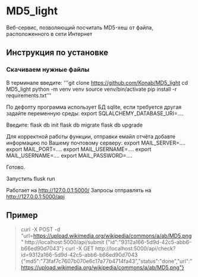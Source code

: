 # MD5_light
Веб-сервис, позволяющий посчитать MD5-хеш от файла, расположенного в сети Интернет

## Инструкция по установке

### Скачиваем нужные файлы
В терминале введите:
'''git clone https://github.com/Konab/MD5_light
cd MD5_light
python -m venv venv
source venv/bin/activate
pip install -r requirements.txt'''

По дефолту программа использует БД sqlite, если требуется другая задайте переменную среды:
export SQLALCHEMY_DATABASE_URI=....

Введите:
flask db init
flask db migrate
flask db upgrade

Для корректной работы функции, отправки емайл отчёта добавте информацию по Вашему почтовому серверу:
export MAIL_SERVER=....
export MAIL_PORT=....
export MAIL_USERNAME=....
export MAIL_USERNAME=....
export MAIL_PASSWORD=....

Готово.

Запустить flusk run

Работает на http://127.0.0.1:5000/
Запросы отправлять на http://127.0.0.1:5000/api

## Пример
> curl -X POST -d "url=https://upload.wikimedia.org/wikipedia/commons/a/ab/MD5.png" http://localhost:5000/api/submit
> {"id":"9312a166-5d9d-42c5-abb6-b66ed90d7043"}
> curl -X GET http://localhost:5000/api/check?id=9312a166-5d9d-42c5-abb6-b66ed90d7043
> {"md5":"73faf7c7607b070e6c17a77b4714fa43","status":"done","url":"https://upload.wikimedia.org/wikipedia/commons/a/ab/MD5.png"}
